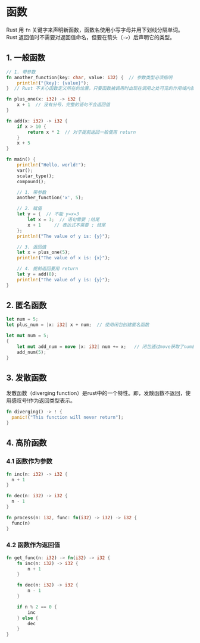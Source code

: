 # 函数
Rust 用 `fn` 关键字来声明新函数，函数名使用小写字母并用下划线分隔单词。Rust 返回值时不需要对返回值命名，但要在箭头（`->`）后声明它的类型。

## 1. 一般函数
```rust
// 1. 带参数
fn another_function(key: char, value: i32) {  // 参数类型必须指明
    println!("{key}: {value}");
}  // Rust 不关心函数定义所在的位置，只要函数被调用时出现在调用之处可见的作用域内就行

fn plus_one(x: i32) -> i32 {
    x + 1  // 没有分号，完整的语句不会返回值
}

fn add(x: i32) -> i32 {
    if x > 10 {
        return x * 2  // 对于提前返回一般使用 return
    }
    x + 5
}

fn main() {
    println!("Hello, world!");
    var();
    scalar_type();
    compound();

    // 1. 带参数
    another_function('x', 5);

    // 2. 赋值
    let y = {  // 不能 y=x=3
        let x = 3;  // 语句需要 ;结尾
        x + 1     // 表达式不需要 ; 结尾
    };
    println!("The value of y is: {y}");

    // 3. 返回值
    let x = plus_one(5);
    println!("The value of x is: {x}");

    // 4. 提前返回要用 return
    let y = add(8);
    println!("The value of y is: {y}");
}
```

## 2. 匿名函数
```rust
let num = 5;
let plus_num = |x: i32| x + num;  // 使用闭包创建匿名函数

let mut num = 5;
{
    let mut add_num = move |x: i32| num += x;   // 闭包通过move获取了num的所有权
    add_num(5);
}
```

## 3. 发散函数
发散函数（diverging function）是rust中的一个特性。即，发散函数不返回，使用感叹号!作为返回类型表示。

```rust
fn diverging() -> ! {
  panic!("This function will never return");
}
```

## 4. 高阶函数

### 4.1 函数作为参数
```rust
fn inc(n: i32) -> i32 {
  n + 1
}

fn dec(n: i32) -> i32 {
  n - 1
}

fn process(n: i32, func: fn(i32) -> i32) -> i32 {
  func(n)
}
```

### 4.2 函数作为返回值
```rust
fn get_func(n: i32) -> fn(i32) -> i32 {
    fn inc(n: i32) -> i32 {
        n + 1
    }

    fn dec(n: i32) -> i32 {
        n - 1
    }

    if n % 2 == 0 {
        inc
    } else {
        dec
    }
}
```